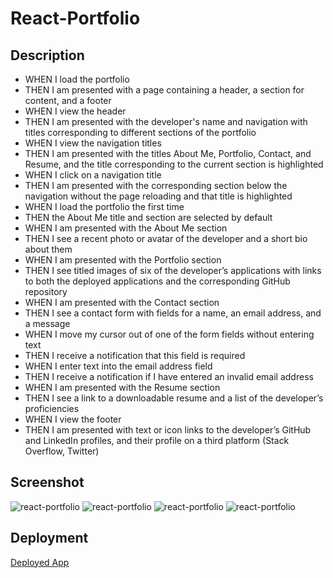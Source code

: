 # React-Portfolio

## Description

* WHEN I load the portfolio
* THEN I am presented with a page containing a header, a section for content, and a footer
* WHEN I view the header
* THEN I am presented with the developer's name and navigation with titles corresponding to different sections of the portfolio
* WHEN I view the navigation titles
* THEN I am presented with the titles About Me, Portfolio, Contact, and Resume, and the title corresponding to the current section is highlighted
* WHEN I click on a navigation title
* THEN I am presented with the corresponding section below the navigation without the page reloading and that title is highlighted
* WHEN I load the portfolio the first time
* THEN the About Me title and section are selected by default
* WHEN I am presented with the About Me section
* THEN I see a recent photo or avatar of the developer and a short bio about them
* WHEN I am presented with the Portfolio section
* THEN I see titled images of six of the developer’s applications with links to both the deployed applications and the corresponding GitHub repository
* WHEN I am presented with the Contact section
* THEN I see a contact form with fields for a name, an email address, and a message
* WHEN I move my cursor out of one of the form fields without entering text
* THEN I receive a notification that this field is required
* WHEN I enter text into the email address field
* THEN I receive a notification if I have entered an invalid email address
* WHEN I am presented with the Resume section
* THEN I see a link to a downloadable resume and a list of the developer’s proficiencies
* WHEN I view the footer
* THEN I am presented with text or icon links to the developer’s GitHub and LinkedIn profiles, and their profile on a third platform (Stack Overflow, Twitter) 

## Screenshot 
![react-portfolio](images/../public/images/about-me.png)
![react-portfolio](images/../public/images/portfolio.png)
![react-portfolio](images/../public/images/contact.png)
![react-portfolio](images/../public/images/resume.png)


## Deployment 
[Deployed App]()

